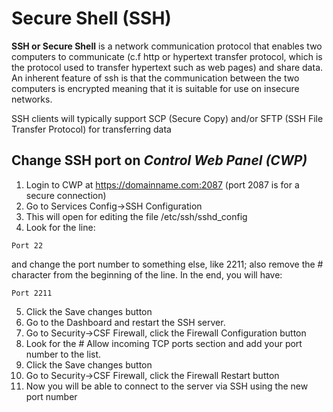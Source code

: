 # Secure Shell (SSH)
**SSH or Secure Shell** is a network communication protocol that enables two computers to communicate (c.f http or hypertext transfer 
  protocol, which is the protocol used to transfer hypertext such as web pages) and share data. An inherent feature of ssh is that the communication between the two computers is encrypted meaning that it is suitable for use on insecure networks.

SSH clients will typically support SCP (Secure Copy) and/or SFTP (SSH File Transfer Protocol) for transferring data


## Change SSH port on _Control Web Panel (CWP)_

1. Login to CWP at https://domainname.com:2087 (port 2087 is for a secure connection)
2. Go to Services Config->SSH Configuration
3. This will open for editing the file /etc/ssh/sshd_config
4. Look for the line: 

`Port 22`

and change the port number to something else, like 2211; also remove the # character from the beginning of the line. 
In the end, you will have:

`Port 2211`

5. Click the Save changes button
6.  Go to the Dashboard and restart the SSH server.
7.  Go to Security->CSF Firewall, click the Firewall Configuration button
8.  Look for the # Allow incoming TCP ports section and add your port number to the list.
9. Click the Save changes button
10. Go to Security->CSF Firewall, click the Firewall Restart button
11. Now you will be able to connect to the server via SSH using the new port number




